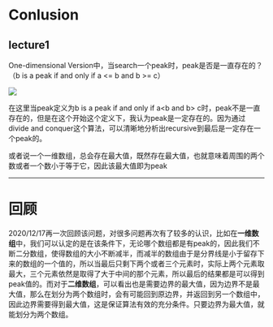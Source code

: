 # Conlusion



## lecture1

One-dimensional Version中，当search一个peak时，peak是否是一直存在的？（b is a peak if and only if a <= b and b >= c）

![](C:\Users\yan\AppData\Roaming\Typora\typora-user-images\image-20201201183714953.png)

在这里当peak定义为b is a peak if and only if a<b and b\> c时，peak不是一直存在的，但是在这个开始这个定义下，我认为peak是一定存在的。因为通过divide and conquer这个算法，可以清晰地分析出recursive到最后是一定存在一个peak的。

或者说一个一维数组，总会存在最大值，既然存在最大值，也就意味着周围的两个数或者一个数小于等于它，因此该最大值即为peak

---



# 回顾

2020/12/17再一次回顾该问题，对很多问题再次有了较多的认识，比如在**一维数组**中，我们可以认定的是在该条件下，无论哪个数组都是有peak的，因此我们不断二分数组，使得数组的大小不断减半，而减半的数组由于是分界线是小于留存下来的数组的一个值的，所以当最后只剩下两个或者三个元素时，实际上两个元素取最大，三个元素依然是取得了大于中间的那个元素，所以最后的结果都是可以得到peak值的。而对于**二维数组**，可以看出也是需要边界的最大值，因为边界不是最大值，那么在划分为两个数组时，会有可能回到原边界，并返回到另一个数组中，因此边界需要得到最大值，这是保证算法有效的充分条件。只要边界为最大值，就能划分为两个数组。



